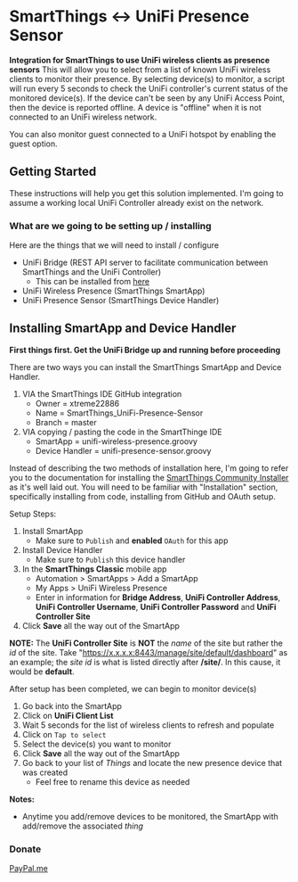 # SmartThings <-> UniFi Presence Sensor

**Integration for SmartThings to use UniFi wireless clients as presence sensors**
This will allow you to select from a list of known UniFi wireless clients to monitor their presence. By selecting device(s) to monitor, a script will run every 5 seconds to check the UniFi controller's current status of the monitored device(s). If the device can't be seen by any UniFi Access Point, then the device is reported offline. A device is "offline" when it is not connected to an UniFi wireless network.

You can also monitor guest connected to a UniFi hotspot by enabling the guest option.

## Getting Started

These instructions will help you get this solution implemented. I'm going to assume a working local UniFi Controller already exist on the network.

### What are we going to be setting up / installing

Here are the things that we will need to install / configure

- UniFi Bridge (REST API server to facilitate communication between SmartThings and the UniFi Controller)
  - This can be installed from [here](https://github.com/xtreme22886/SmartThings_UniFi-Presence-REST)
- UniFi Wireless Presence (SmartThings SmartApp)
- UniFi Presence Sensor (SmartThings Device Handler)

## Installing SmartApp and Device Handler
**First things first. Get the UniFi Bridge up and running before proceeding**

There are two ways you can install the SmartThings SmartApp and Device Handler.
1. VIA the SmartThings IDE GitHub integration
   - Owner = xtreme22886
   - Name = SmartThings_UniFi-Presence-Sensor
   - Branch = master
2. VIA copying / pasting the code in the SmartThinge IDE
   - SmartApp = unifi-wireless-presence.groovy
   - Device Handler = unifi-presence-sensor.groovy

Instead of describing the two methods of installation here, I'm going to refer you to the documentation for installing the [SmartThings Community Installer](http://thingsthataresmart.wiki/index.php?title=Community_Installer_(Free_Marketplace)) as it's well laid out. You will need to be familiar with "Installation" section, specifically installing from code, installing from GitHub and OAuth setup.

Setup Steps:
1. Install SmartApp
   - Make sure to `Publish` and **enabled** `OAuth` for this app
2. Install Device Handler
   - Make sure to `Publish` this device handler
3. In the **SmartThings Classic** mobile app
   - Automation > SmartApps > Add a SmartApp
   - My Apps > UniFi Wireless Presence
   - Enter in information for **Bridge Address**, **UniFi Controller Address**, **UniFi Controller Username**, **UniFi Controller Password** and **UniFi Controller Site**
4. Click **Save** all the way out of the SmartApp
   
**NOTE:** The **UniFi Controller Site** is **NOT** the *name* of the site but rather the *id* of the site. Take "https://x.x.x.x:8443/manage/site/default/dashboard" as an example; the *site id* is what is listed directly after **/site/**. In this cause, it would be **default**.

After setup has been completed, we can begin to monitor device(s)
1. Go back into the SmartApp
2. Click on **UniFi Client List**
3. Wait 5 seconds for the list of wireless clients to refresh and populate
4. Click on `Tap to select`
5. Select the device(s) you want to monitor
6. Click **Save** all the way out of the SmartApp
7. Go back to your list of *Things* and locate the new presence device that was created
   - Feel free to rename this device as needed
   
**Notes:**
- Anytime you add/remove devices to be monitored, the SmartApp with add/remove the associated *thing*

### Donate
[PayPal.me](https://www.paypal.com/donate?hosted_button_id=HEZ9EPNJR2UYA&source=url)
